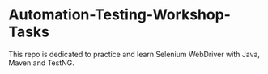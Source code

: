 # Automation-Testing-Workshop-Tasks
This repo is dedicated to practice and learn Selenium WebDriver with Java, Maven and TestNG.
